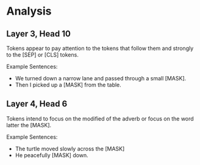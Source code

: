 # Analysis

## Layer 3, Head 10

Tokens appear to pay attention to the tokens that follow them and strongly to the [SEP] or [CLS] tokens. 

Example Sentences:
- We turned down a narrow lane and passed through a small [MASK].
- Then I picked up a [MASK] from the table.

## Layer 4, Head 6

Tokens intend to focus on the modified of the adverb or focus on the word latter the [MASK].

Example Sentences:
- The turtle moved slowly across the [MASK]
- He peacefully [MASK] down.

